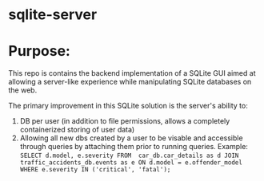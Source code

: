 # sqlite-server
# Purpose:
This repo is contains the backend implementation of a SQLite GUI aimed at allowing a server-like experience
while manipulating SQLite databases on the web.

The primary improvement in this SQLite solution is the server's ability to:
1. DB per user (in addition to file permissions, allows a completely containerized storing of user data)
2. Allowing all new dbs created by a user to be visable and accessible through queries by attaching them prior 
to running queries. Example: `SELECT d.model, e.severity FROM  car_db.car_details as d JOIN traffic_accidents_db.events as e
ON d.model = e.offender_model WHERE e.severity IN ('critical', 'fatal');`
